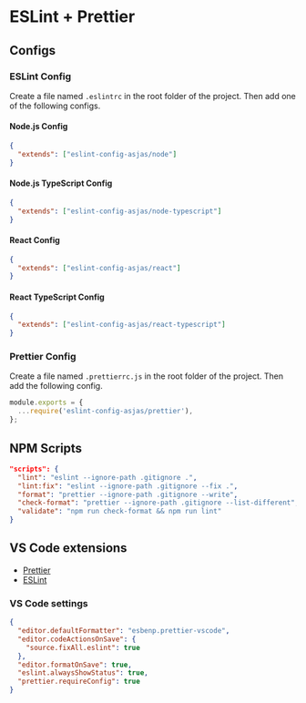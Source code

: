 # ESLint + Prettier

## Configs

### ESLint Config

Create a file named `.eslintrc` in the root folder of the project. Then add one of the following configs.

#### Node.js Config

```json
{
  "extends": ["eslint-config-asjas/node"]
}
```

#### Node.js TypeScript Config

```json
{
  "extends": ["eslint-config-asjas/node-typescript"]
}
```

#### React Config

```json
{
  "extends": ["eslint-config-asjas/react"]
}
```

#### React TypeScript Config

```json
{
  "extends": ["eslint-config-asjas/react-typescript"]
}
```

### Prettier Config

Create a file named `.prettierrc.js` in the root folder of the project. Then add the following config.

```js
module.exports = {
  ...require('eslint-config-asjas/prettier'),
};
```

## NPM Scripts

```json
"scripts": {
  "lint": "eslint --ignore-path .gitignore .",
  "lint:fix": "eslint --ignore-path .gitignore --fix .",
  "format": "prettier --ignore-path .gitignore --write",
  "check-format": "prettier --ignore-path .gitignore --list-different",
  "validate": "npm run check-format && npm run lint"
}
```

## VS Code extensions

- [Prettier](https://marketplace.visualstudio.com/items?itemName=esbenp.prettier-vscode)
- [ESLint](https://marketplace.visualstudio.com/items?itemName=dbaeumer.vscode-eslint)

### VS Code settings

```json
{
  "editor.defaultFormatter": "esbenp.prettier-vscode",
  "editor.codeActionsOnSave": {
    "source.fixAll.eslint": true
  },
  "editor.formatOnSave": true,
  "eslint.alwaysShowStatus": true,
  "prettier.requireConfig": true
}
```
